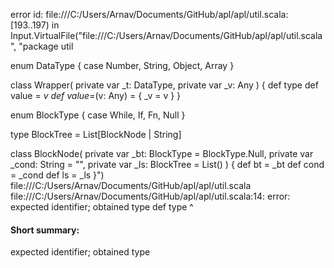 error id: file:///C:/Users/Arnav/Documents/GitHub/apl/apl/util.scala:[193..197) in Input.VirtualFile("file:///C:/Users/Arnav/Documents/GitHub/apl/apl/util.scala", "package util

enum DataType {
    case Number,
         String,
         Object,
         Array
}

class Wrapper(
    private var _t: DataType,
    private var _v: Any
) {
    def type
    def value = _v
    def value_=(v: Any) = {
        _v = v
    }
}

enum BlockType {
    case While,
         If,
         Fn,
         Null
}

type BlockTree = List[BlockNode | String]

class BlockNode(
    private var _bt: BlockType = BlockType.Null,
    private var _cond: String = "",
    private var _ls: BlockTree = List()
) {
    def bt = _bt
    def cond = _cond
    def ls = _ls
}")
file:///C:/Users/Arnav/Documents/GitHub/apl/apl/util.scala
file:///C:/Users/Arnav/Documents/GitHub/apl/apl/util.scala:14: error: expected identifier; obtained type
    def type
        ^
#### Short summary: 

expected identifier; obtained type